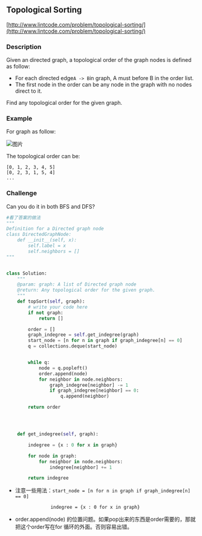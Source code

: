 ## Topological  Sorting

[http://www.lintcode.com/problem/topological-sorting/](http://www.lintcode.com/problem/topological-sorting/)

### Description

Given an directed graph, a topological order of the graph nodes is defined as follow:

* For each directed edge`A -> B`in graph, A must before B in the order list.
* The first node in the order can be any node in the graph with no nodes direct to it.

Find any topological order for the given graph.

### Example

For graph as follow:

![](https://media-cdn.jiuzhang.com/markdown/images/8/6/91cf07d2-b7ea-11e9-bb77-0242ac110002.jpg "图片")

The topological order can be:

```
[0, 1, 2, 3, 4, 5]
[0, 2, 3, 1, 5, 4]
...
```

### Challenge

Can you do it in both BFS and DFS?

```py
#看了答案的做法
"""
Definition for a Directed graph node
class DirectedGraphNode:
    def __init__(self, x):
        self.label = x
        self.neighbors = []
"""


class Solution:
    """
    @param: graph: A list of Directed graph node
    @return: Any topological order for the given graph.
    """
    def topSort(self, graph):
        # write your code here
        if not graph:
            return []

        order = []
        graph_indegree = self.get_indegree(graph)
        start_node = [n for n in graph if graph_indegree[n] == 0]
        q = collections.deque(start_node)


        while q:
            node = q.popleft()
            order.append(node)
            for neighbor in node.neighbors:
                graph_indegree[neighbor] -= 1 
                if graph_indegree[neighbor] == 0:
                    q.append(neighbor)

        return order




    def get_indegree(self, graph):

        indegree = {x : 0 for x in graph}

        for node in graph:
            for neighbor in node.neighbors:
                indegree[neighbor] += 1 

        return indegree
```

* 注意一些用法：`start_node = [n for n in graph if graph_indegree[n] == 0]`

  ```
               indegree = {x : 0 for x in graph}
  ```

* order.append\(node\) 的位置问题。如果pop出来的东西是order需要的，那就把这个order写在for 循环的外面。否则容易出错。



